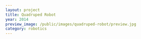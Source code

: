 ```yaml
---
layout: project
title: Quadruped Robot
year: 2014
preview_image: /public/images/quadruped-robot/preview.jpg
category: robotics
---
```


